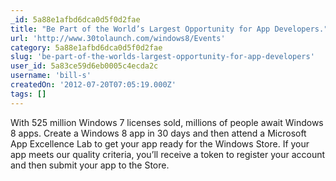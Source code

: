 ```yaml
---
_id: 5a88e1afbd6dca0d5f0d2fae
title: "Be Part of the World’s Largest Opportunity for App Developers."
url: 'http://www.30tolaunch.com/windows8/Events'
category: 5a88e1afbd6dca0d5f0d2fae
slug: 'be-part-of-the-worlds-largest-opportunity-for-app-developers'
user_id: 5a83ce59d6eb0005c4ecda2c
username: 'bill-s'
createdOn: '2012-07-20T07:05:19.000Z'
tags: []
---
```


With 525 million Windows 7 licenses sold, millions of people await Windows 8 apps. Create a Windows 8 app in 30 days and then attend a Microsoft App Excellence Lab to get your app ready for the Windows Store. If your app meets our quality criteria, you’ll receive a token to register your account and then submit your app to the Store.
